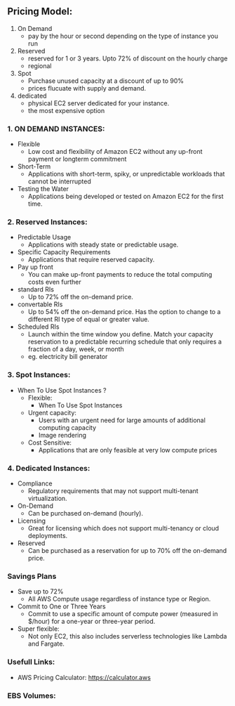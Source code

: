 ## Pricing Model:
1. On Demand
    - pay by the hour or second depending on the type of instance you run
2. Reserved
    - reserved for 1 or 3 years. Upto 72% of discount on the hourly charge 
    - regional
3. Spot
    - Purchase unused capacity at a discount of up to 90%
    - prices flucuate with supply and demand. 
4. dedicated
    - physical EC2 server dedicated for your instance.
    - the most expensive option

### 1. ON DEMAND INSTANCES:
- Flexible
    - Low cost and flexibility of Amazon EC2 without any up-front payment or longterm commitment
- Short-Term 
    - Applications with short-term, spiky, or unpredictable workloads that cannot be interrupted
- Testing the Water
    - Applications being developed or tested on Amazon EC2 for the first time.

### 2. Reserved Instances:
- Predictable Usage
    - Applications with steady state or predictable usage.
- Specific Capacity Requirements
    - Applications that require reserved capacity.
- Pay up front
    - You can make up-front payments to reduce the total computing costs even further
- standard RIs
    - Up to 72% off the on-demand price.
- convertable RIs
    - Up to 54% off the on-demand price. Has the option to change to a different RI type of equal or greater value.
- Scheduled RIs
    - Launch within the time window you define. Match your capacity reservation to a predictable recurring schedule that only requires a fraction of a day, week, or month
    - eg. electricity bill generator

### 3. Spot Instances:
- When To Use Spot Instances ?
    - Flexible: 
        - When To Use Spot Instances
    - Urgent capacity:
        - Users with an urgent need for large amounts of additional computing capacity 
        - Image rendering
    - Cost Sensitive:
        - Applications that are only feasible at very low compute prices

### 4. Dedicated Instances:
- Compliance
    - Regulatory requirements that may not support multi-tenant virtualization.
- On-Demand
    - Can be purchased on-demand (hourly).
- Licensing
    - Great for licensing which does not support multi-tenancy or cloud deployments.
- Reserved
    - Can be purchased as a reservation for up to 70% off the on-demand price. 

### Savings Plans
- Save up to 72%
    - All AWS Compute usage regardless of instance type or Region.
- Commit to One or Three Years 
    - Commit to use a specific amount of compute power (measured in $/hour) for a one-year or three-year period. 
- Super flexible:
    - Not only EC2, this also includes serverless technologies like Lambda and Fargate. 

### Usefull Links:
- AWS Pricing Calculator: https://calculator.aws

### EBS Volumes:
 